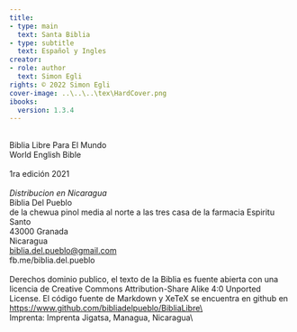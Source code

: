 ```yaml
---
title:
- type: main
  text: Santa Biblia
- type: subtitle
  text: Español y Ingles
creator:
- role: author
  text: Simon Egli
rights: © 2022 Simon Egli
cover-image: ..\..\..\tex\HardCover.png
ibooks:
  version: 1.3.4
---
```

\
Biblia Libre Para El Mundo\
World English Bible\
\
1ra edición 2021\
\
*Distribucion en Nicaragua*\
Biblia Del Pueblo\
de la chewua pinol media al norte a las tres casa de la farmacia Espiritu Santo\
43000 Granada\
Nicaragua\
biblia.del.pueblo@gmail.com\
fb.me/biblia.del.pueblo\
\
Derechos dominio publico, el texto de la Biblia es fuente abierta con una licencia de Creative Commons Attribution-Share Alike 4:0 Unported License. El código fuente de Markdown y XeTeX se encuentra en github en\
https://www.github.com/bibliadelpueblo/BibliaLibre\
\
Imprenta: Imprenta Jigatsa, Managua, Nicaragua\